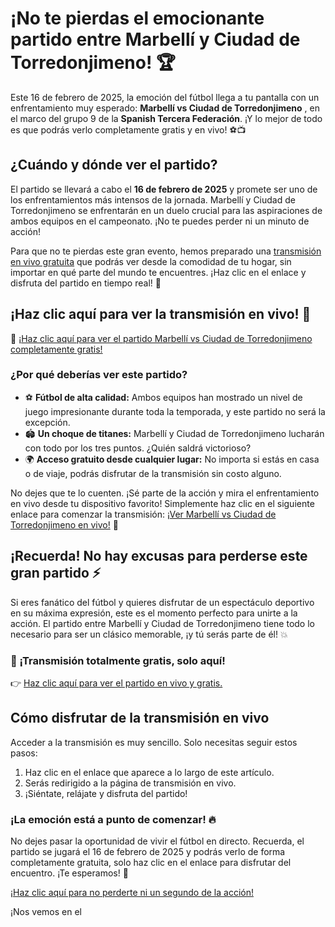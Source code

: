 # ¡No te pierdas el emocionante partido entre Marbellí y Ciudad de Torredonjimeno! 🏆

Este 16 de febrero de 2025, la emoción del fútbol llega a tu pantalla con un enfrentamiento muy esperado: **Marbellí vs Ciudad de Torredonjimeno** , en el marco del grupo 9 de la **Spanish Tercera Federación**. ¡Y lo mejor de todo es que podrás verlo completamente gratis y en vivo! ⚽📺

## ¿Cuándo y dónde ver el partido?

El partido se llevará a cabo el **16 de febrero de 2025** y promete ser uno de los enfrentamientos más intensos de la jornada. Marbellí y Ciudad de Torredonjimeno se enfrentarán en un duelo crucial para las aspiraciones de ambos equipos en el campeonato. ¡No te puedes perder ni un minuto de acción!

Para que no te pierdas este gran evento, hemos preparado una [transmisión en vivo gratuita](https://tinyurl.com/livestreamfreeo?st=Marbell%C3%AD+vs+Ciudad+de+Torredonjimeno&si=ghc) que podrás ver desde la comodidad de tu hogar, sin importar en qué parte del mundo te encuentres. ¡Haz clic en el enlace y disfruta del partido en tiempo real! 🎉

## ¡Haz clic aquí para ver la transmisión en vivo! 📲

🔴 [¡Haz clic aquí para ver el partido Marbellí vs Ciudad de Torredonjimeno completamente gratis!](https://tinyurl.com/livestreamfreeo?st=Marbell%C3%AD+vs+Ciudad+de+Torredonjimeno&si=ghc)

### ¿Por qué deberías ver este partido?

- ⚽ **Fútbol de alta calidad:** Ambos equipos han mostrado un nivel de juego impresionante durante toda la temporada, y este partido no será la excepción.
- 🏟️ **Un choque de titanes:** Marbellí y Ciudad de Torredonjimeno lucharán con todo por los tres puntos. ¿Quién saldrá victorioso?
- 🌍 **Acceso gratuito desde cualquier lugar:** No importa si estás en casa o de viaje, podrás disfrutar de la transmisión sin costo alguno.

No dejes que te lo cuenten. ¡Sé parte de la acción y mira el enfrentamiento en vivo desde tu dispositivo favorito! Simplemente haz clic en el siguiente enlace para comenzar la transmisión: [¡Ver Marbellí vs Ciudad de Torredonjimeno en vivo!](https://tinyurl.com/livestreamfreeo?st=Marbell%C3%AD+vs+Ciudad+de+Torredonjimeno&si=ghc) 📡

## ¡Recuerda! No hay excusas para perderse este gran partido ⚡

Si eres fanático del fútbol y quieres disfrutar de un espectáculo deportivo en su máxima expresión, este es el momento perfecto para unirte a la acción. El partido entre Marbellí y Ciudad de Torredonjimeno tiene todo lo necesario para ser un clásico memorable, ¡y tú serás parte de él! 💥

### 🔴 ¡Transmisión totalmente gratis, solo aquí!

👉 [Haz clic aquí para ver el partido en vivo y gratis.](https://tinyurl.com/livestreamfreeo?st=Marbell%C3%AD+vs+Ciudad+de+Torredonjimeno&si=ghc)

## Cómo disfrutar de la transmisión en vivo

Acceder a la transmisión es muy sencillo. Solo necesitas seguir estos pasos:

1. Haz clic en el enlace que aparece a lo largo de este artículo.
2. Serás redirigido a la página de transmisión en vivo.
3. ¡Siéntate, relájate y disfruta del partido!

### ¡La emoción está a punto de comenzar! 🔥

No dejes pasar la oportunidad de vivir el fútbol en directo. Recuerda, el partido se jugará el 16 de febrero de 2025 y podrás verlo de forma completamente gratuita, solo haz clic en el enlace para disfrutar del encuentro. ¡Te esperamos! 🚀

[¡Haz clic aquí para no perderte ni un segundo de la acción!](https://tinyurl.com/livestreamfreeo?st=Marbell%C3%AD+vs+Ciudad+de+Torredonjimeno&si=ghc)

¡Nos vemos en el

